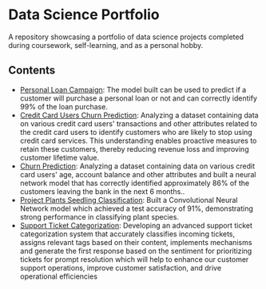 # Data Science Portfolio

A repository showcasing a portfolio of data science projects completed during coursework, self-learning, and as a personal hobby.

## Contents

- [Personal Loan Campaign](Personal%20Loan%20Campaign/): The model built can be used to predict if a customer will purchase a personal loan or not and can correctly identify 99% of the loan purchase.
- [Credit Card Users Churn Prediction](Credit%20Card%20Users%20Churn%20Prediction/): Analyzing a dataset containing data on various credit card users' transactions and other attributes related to the credit card users to identify customers who are likely to stop using credit card services. This understanding enables proactive measures to retain these customers, thereby reducing revenue loss and improving customer lifetime value.
- [Churn Prediction](Churn%20Prediction/): Analyzing a dataset containing data on various credit card users' age, account balance and other attributes and built a neural network model that has correctly identified approximately 86% of the customers leaving the bank in the next 6 months..
- [Project Plants Seedling Classification](Project%20Plants%20Seedling%20Classification): Built a Convolutional Neural Network model which achieved a test accuracy of 91%, demonstrating strong performance in classifying plant species.
- [Support Ticket Categorization](Suuport%20Ticket%20Categorization): Developing an advanced support ticket categorization system that accurately classifies incoming tickets, assigns relevant tags based on their content, implements mechanisms and generate the first response based on the sentiment for prioritizing tickets for prompt resolution which will help to enhance our customer support operations, improve customer satisfaction, and drive operational efficiencies

